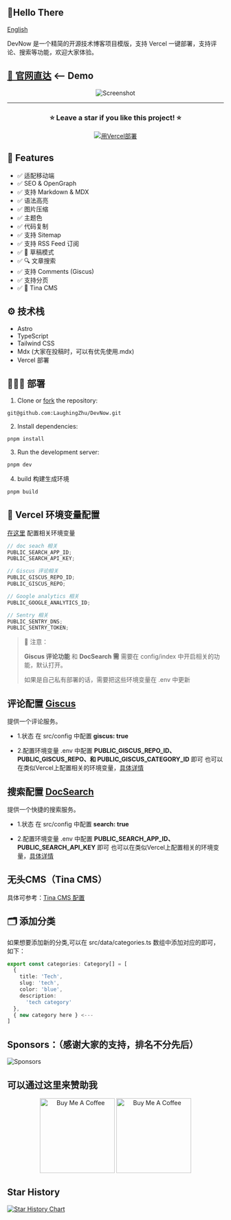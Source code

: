 ## 🚀Hello There

[English](/README.md)

DevNow 是一个精简的开源技术博客项目模版，支持 Vercel 一键部署，支持评论、搜索等功能，欢迎大家体验。

## [🔗 官网直达](https://devnow.laughingzhu.cn/) <-- Demo

<div align="center">

<img src="https://r2.laughingzhu.cn/72853b50f2bfc17fbf7d3341d79b7e4f-df75d4.webp" alt="Screenshot" />

<hr/>

<h3 align="center">
 ⭐ Leave a star if you like this project! ⭐️
</h3>

[![用Vercel部署](https://vercel.com/button)](https://vercel.com/new/clone?repository-url=https://github.com/LaughingZhu/DevNow)

</div>

## 📌 Features

- ✅ 适配移动端
- ✅ SEO & OpenGraph
- ✅ 支持 Markdown & MDX
- ✅ 语法高亮
- ✅ 图片压缩
- ✅ 主题色
- ✅ 代码复制
- ✅ 支持 Sitemap
- ✅ 支持 RSS Feed 订阅
- ✅ 📝 草稿模式
- ✅ 🔍 文章搜索
- ✅ 支持 Comments (Giscus)
- ✅ 支持分页
- ✅ 🦙 Tina CMS

## ⚙️ 技术栈

- Astro
- TypeScript
- Tailwind CSS
- Mdx (大家在投稿时，可以有优先使用.mdx)
- Vercel 部署

## 👨🏻‍💻 部署

1. Clone or [fork](https://github.com/danielcgilibert/blog-template/fork) the repository:

```bash
git@github.com:LaughingZhu/DevNow.git
```

2. Install dependencies:

```bash
pnpm install
```

3. Run the development server:

```bash
pnpm dev
```

4. build 构建生成环境

```bash
pnpm build
```

## 📐 Vercel 环境变量配置

[在这里](https://vercel.com/docs/projects/environment-variables) 配置相关环境变量

```js
// doc seach 相关
PUBLIC_SEARCH_APP_ID;
PUBLIC_SEARCH_API_KEY;

// Giscus 评论相关
PUBLIC_GISCUS_REPO_ID;
PUBLIC_GISCUS_REPO;

// Google analytics 相关
PUBLIC_GOOGLE_ANALYTICS_ID;

// Sentry 相关
PUBLIC_SENTRY_DNS;
PUBLIC_SENTRY_TOKEN;
```

> 📢 注意：
>
> **Giscus 评论功能** 和 **DocSearch 需** 需要在 config/index 中开启相关的功能，默认打开。
>
> 如果是自己私有部署的话，需要把这些环境变量在 .env 中更新

## 评论配置 [Giscus](https://giscus.app/zh-CN)

提供一个评论服务。

- 1.状态
  在 src/config 中配置 **giscus: true**

- 2.配置环境变量
  .env 中配置 **PUBLIC_GISCUS_REPO_ID、PUBLIC_GISCUS_REPO、和 PUBLIC_GISCUS_CATEGORY_ID** 即可
  也可以在类似Vercel上配置相关的环境变量，[具体详情](https://vercel.com/docs/projects/environment-variables)

## 搜索配置 [DocSearch](https://docsearch.algolia.com/docs/what-is-docsearch)

提供一个快捷的搜索服务。

- 1.状态
  在 src/config 中配置 **search: true**

- 2.配置环境变量
  .env 中配置 **PUBLIC_SEARCH_APP_ID、PUBLIC_SEARCH_API_KEY** 即可
  也可以在类似Vercel上配置相关的环境变量，[具体详情](https://vercel.com/docs/projects/environment-variables)

## 无头CMS（Tina CMS）

具体可参考：[Tina CMS 配置](https://www.laughingzhu.cn/posts/tina-cms)

## 🗂️ 添加分类

如果想要添加新的分类,可以在 src/data/categories.ts 数组中添加对应的即可，如下：

```ts
export const categories: Category[] = [
  {
    title: 'Tech',
    slug: 'tech',
    color: 'blue',
    description:
      'tech category'
  },
  { new category here } <---
]
```

## Sponsors：（感谢大家的支持，排名不分先后）

<img src='https://r2.laughingzhu.cn/11a4546cbebfb285c418aa0a60080434-2c9ce1.webp' alt='Sponsors' />

## 可以通过这里来赞助我

<div align="center">
<img src="https://r2.laughingzhu.cn/8df0d597-93dc-44a4-9e93-ebd02f74e695.JPG" alt="Buy Me A Coffee" width="174" />

<img src="https://r2.laughingzhu.cn/c88193fc-14ea-4236-a3f8-13b6ef736182.JPG" alt="Buy Me A Coffee" width="174" />
</div>

## Star History

[![Star History Chart](https://api.star-history.com/svg?repos=laughingzhu/devnow&type=Date)](https://star-history.com/#laughingzhu/devnow&Date)
